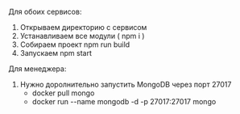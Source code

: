 Для обоих сервисов:
  1. Открываем директорию с сервисом
  2. Устанавливаем все модули ( npm i )
  3. Собираем проект npm run build
  4. Запускаем npm start

Для менеджера:
  1. Нужно доролнительно запустить MongoDB через порт 27017
     - docker pull mongo
     - docker run --name mongodb -d -p 27017:27017 mongo
     
